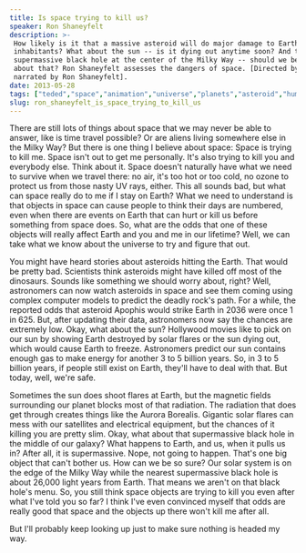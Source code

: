 ```yaml
---
title: Is space trying to kill us?
speaker: Ron Shaneyfelt
description: >-
 How likely is it that a massive asteroid will do major damage to Earth and its
 inhabitants? What about the sun -- is it dying out anytime soon? And the
 supermassive black hole at the center of the Milky Way -- should we be worried
 about that? Ron Shaneyfelt assesses the dangers of space. [Directed by Retchy,
 narrated by Ron Shaneyfelt].
date: 2013-05-28
tags: ["teded","space","animation","universe","planets","asteroid","humanity","sun"]
slug: ron_shaneyfelt_is_space_trying_to_kill_us
---
```


There are still lots of things about space that we may never be able to answer, like is
time travel possible? Or are aliens living somewhere else in the Milky Way? But there is
one thing I believe about space: Space is trying to kill me. Space isn't out to get me
personally. It's also trying to kill you and everybody else. Think about it. Space doesn't
naturally have what we need to survive when we travel there: no air, it's too hot or too
cold, no ozone to protect us from those nasty UV rays, either. This all sounds bad, but
what can space really do to me if I stay on Earth? What we need to understand is that
objects in space can cause people to think their days are numbered, even when there are
events on Earth that can hurt or kill us before something from space does. So, what are
the odds that one of these objects will really affect Earth and you and me in our
lifetime? Well, we can take what we know about the universe to try and figure that
out.

You might have heard stories about asteroids hitting the Earth. That would be pretty bad.
Scientists think asteroids might have killed off most of the dinosaurs. Sounds like
something we should worry about, right? Well, astronomers can now watch asteroids in space
and see them coming using complex computer models to predict the deadly rock's path. For a
while, the reported odds that asteroid Apophis would strike Earth in 2036 were once 1 in
625. But, after updating their data, astronomers now say the chances are extremely low.
Okay, what about the sun? Hollywood movies like to pick on our sun by showing Earth
destroyed by solar flares or the sun dying out, which would cause Earth to freeze.
Astronomers predict our sun contains enough gas to make energy for another 3 to 5 billion
years. So, in 3 to 5 billion years, if people still exist on Earth, they'll have to deal
with that. But today, well, we're safe.

Sometimes the sun does shoot flares at Earth, but the magnetic fields surrounding our
planet blocks most of that radiation. The radiation that does get through creates things
like the Aurora Borealis. Gigantic solar flares can mess with our satellites and
electrical equipment, but the chances of it killing you are pretty slim. Okay, what about
that supermassive black hole in the middle of our galaxy? What happens to Earth, and us,
when it pulls us in? After all, it is supermassive. Nope, not going to happen. That's one
big object that can't bother us. How can we be so sure? Our solar system is on the edge of
the Milky Way while the nearest supermassive black hole is about 26,000 light years from
Earth. That means we aren't on that black hole's menu. So, you still think space objects
are trying to kill you even after what I've told you so far? I think I've even convinced
myself that odds are really good that space and the objects up there won't kill me after
all.

But I'll probably keep looking up just to make sure nothing is headed my
way.

<!--
ad_duration=0
event="TED-Ed"
external_start_time=0
intro_duration=0
is_subtitle_required="False"
is_talk_featured="False"
language="en"
language_swap="False"
native_language="en"
number_of_related_talks=6
number_of_speakers=1
number_of_subtitled_videos=0
number_of_tags=8
number_of_talk_download_languages=23
number_of_talk_more_resources=0
number_of_talk_recommendations=0
number_of_talks_take_actions=0
post_ad_duration=0
published_timestamp="2019-04-01 18:31:40"
recording_date="2013-05-28"
speaker_is_published=0
speaker_name="Ron Shaneyfelt"
talk_name="Is space trying to kill us?"
talks_tags=["teded","space","animation","universe","planets","asteroid","humanity","sun"]
url_photo_talk="https://s3.amazonaws.com/talkstar-photos/uploads/f87d3358-8bcb-49e2-ba39-7ba1061ee893/148_space.jpg"
url_webpage="https://www.ted.com/talks/ron_shaneyfelt_is_space_trying_to_kill_us"
video_type_name="TED-Ed Original"
-->